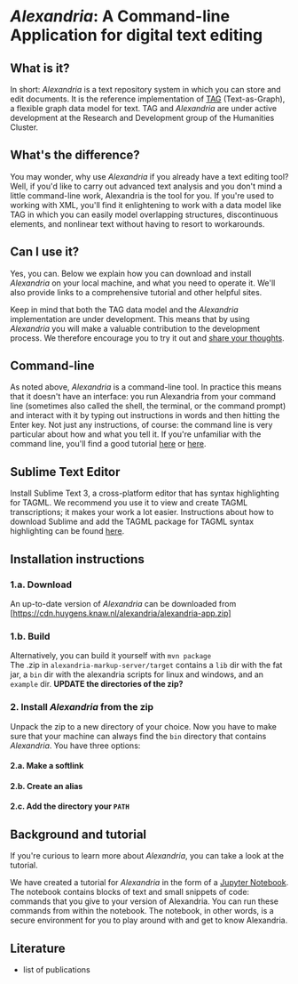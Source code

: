 # _Alexandria_: A Command-line Application for digital text editing

## What is it?
In short: _Alexandria_ is a text repository system in which you can store and edit documents. It is the reference implementation of [TAG](https://github.com/HuygensING/TAG) (Text-as-Graph), a flexible graph data model for text. TAG and _Alexandria_ are under active development at the Research and Development group of the Humanities Cluster.

## What's the difference?
You may wonder, why use _Alexandria_ if you already have a text editing tool? Well, if you'd like to carry out advanced text analysis and you don't mind a little command-line work, Alexandria is the tool for you. If you're used to working with XML, you'll find it enlightening to work with a data model like TAG in which you can easily model overlapping structures, discontinuous elements, and nonlinear text without having to resort to workarounds.

## Can I use it?
Yes, you can. Below we explain how you can download and install _Alexandria_ on your local machine, and what you need to operate it. We'll also provide links to a comprehensive tutorial and other helpful sites.

Keep in mind that both the TAG data model and the _Alexandria_ implementation are under development. This means that by using _Alexandria_ you will make a valuable contribution to the development process. We therefore encourage you to try it out and [share your thoughts](mailto:research-development@di.huc.knaw.nl).

## Command-line
As noted above, _Alexandria_ is a command-line tool. In practice this means that it doesn't have an interface: you run Alexandria from your command line (sometimes also called the shell, the terminal, or the command prompt) and interact with it by typing out instructions in words and then hitting the Enter key. Not just any instructions, of course: the command line is very particular about how and what you tell it. If you're unfamiliar with the command line, you'll find a good tutorial [here](http://nbviewer.jupyter.org/github/DiXiT-eu/collatex-tutorial/blob/master/unit1/Command_line.ipynb) or [here](https://pittsburgh-neh-institute.github.io/Institute-Materials-2017/schedule/week_1/command_resources.html). 

## Sublime Text Editor
Install Sublime Text 3, a cross-platform editor that has syntax highlighting for TAGML. We recommend you use it to view and create TAGML transcriptions; it makes your work a lot easier. Instructions about how to download Sublime and add the TAGML package for TAGML syntax highlighting can be found [here](https://github.com/HuygensING/TAG/blob/develop/TAGML/syntax-hilite.README.md).

## Installation instructions

### 1.a. Download
An up-to-date version of _Alexandria_ can be downloaded from [https://cdn.huygens.knaw.nl/alexandria/alexandria-app.zip]

### 1.b. Build
Alternatively, you can build it yourself with `mvn package`  
The .zip in `alexandria-markup-server/target` contains a `lib` dir with the fat jar,  a `bin` dir with the alexandria scripts for linux and windows, and an `example` dir. **UPDATE the directories of the zip?**

### 2. Install _Alexandria_ from the zip

Unpack the zip to a new directory of your choice. Now you have to make sure that your machine can always find the `bin` directory that contains _Alexandria_. You have three options:

#### 2.a. Make a softlink

#### 2.b. Create an alias

#### 2.c. Add the directory your `PATH`

## Background and tutorial
If you're curious to learn more about _Alexandria_, you can take a look at the tutorial. 

We have created a tutorial for _Alexandria_ in the form of a [Jupyter Notebook](http://nbviewer.jupyter.org/github/DiXiT-eu/collatex-tutorial/blob/master/unit1/Jupyter_notebook.ipynb). The notebook contains blocks of text and small snippets of code: commands that you give to your version of Alexandria. You can run these commands from within the notebook. The notebook, in other words, is a secure environment for you to play around with and get to know Alexandria. 

## Literature

- list of publications
